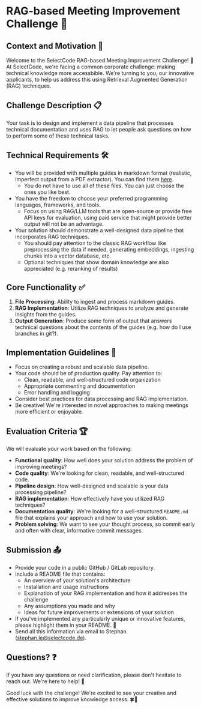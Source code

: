 # RAG-based Meeting Improvement Challenge 🚀

## Context and Motivation 🌟

Welcome to the SelectCode RAG-based Meeting Improvement Challenge! 🎉 At SelectCode, we're facing a common corporate challenge: making technical knowledge more accessbible. We're turning to you, our innovative applicants, to help us address this using Retrieval Augmented Generation (RAG) techniques.

## Challenge Description 📋

Your task is to design and implement a data pipeline that processes technical documentation and uses RAG to let people ask questions on how to perform some of these technical tasks.

## Technical Requirements 🛠️

- You will be provided with multiple guides in markdown format (realistic, imperfect output from a PDF extractor). You can find them [here](https://drive.google.com/drive/folders/1St8ldgJHoP7CTIv7YMXmutnrWp0grlix).
  - You do not have to use all of these files. You can just choose the ones you like best.
- You have the freedom to choose your preferred programming languages, frameworks, and tools.
  - Focus on using RAG/LLM tools that are open-source or provide free API keys for evaluation, using paid service that might provide better output will not be an advantage.
- Your solution should demonstrate a well-designed data pipeline that incorporates RAG techniques.
  - You should pay attention to the classic RAG workflow like preprocessing the data if needed, generating embeddings, ingesting chunks into a vector database, etc.
  - Optional techniques that show domain knowledge are also appreciated (e.g. reranking of results)

## Core Functionality ✅

1. **File Processing**: Ability to ingest and process markdown guides.
2. **RAG Implementation**: Utilize RAG techniques to analyze and generate insights from the guides.
3. **Output Generation**: Produce some form of output that answers technical questions about the contents of the guides (e.g. how do I use branches in git?).

## Implementation Guidelines 📝

- Focus on creating a robust and scalable data pipeline.
- Your code should be of production quality. Pay attention to:
  - Clean, readable, and well-structured code organization
  - Appropriate commenting and documentation
  - Error handling and logging
- Consider best practices for data processing and RAG implementation.
- Be creative! We're interested in novel approaches to making meetings more efficient or enjoyable.

## Evaluation Criteria 🏆

We will evaluate your work based on the following:

- **Functional quality**: How well does your solution address the problem of improving meetings?
- **Code quality**: We're looking for clean, readable, and well-structured code.
- **Pipeline design**: How well-designed and scalable is your data processing pipeline?
- **RAG implementation**: How effectively have you utilized RAG techniques?
- **Documentation quality**: We're looking for a well-structured `README.md` file that explains your approach and how to use your solution.
- **Problem solving**: We want to see your thought process, so commit early and often with clear, informative commit messages.

## Submission 📤

- Provide your code in a public GitHub / GitLab repository.
- Include a README file that contains:
  - An overview of your solution's architecture
  - Installation and usage instructions
  - Explanation of your RAG implementation and how it addresses the challenge
  - Any assumptions you made and why
  - Ideas for future improvements or extensions of your solution
- If you've implemented any particularly unique or innovative features, please highlight them in your README. 🌟
- Send all this information via email to Stephan (stephan.le@selectcode.de).

## Questions? ❓

If you have any questions or need clarification, please don't hesitate to reach out. We're here to help! 📧

Good luck with the challenge! We're excited to see your creative and effective solutions to improve knowledge access. 🍀🚀